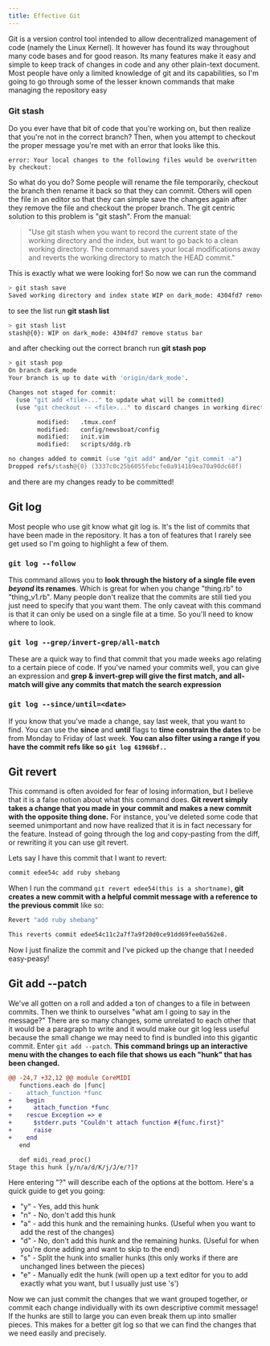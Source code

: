 ```yaml
---
title: Effective Git
---
```


Git is a version control tool intended to allow decentralized management of code (namely the Linux Kernel). It however has found its way throughout many code bases and for good reason. Its many features make it easy and simple to keep track of changes in code and any other plain-text document. Most people have only a limited knowledge of git and its capabilities, so I'm going to go through some of the lesser known commands that make managing the repository easy

### Git stash
  
Do you ever have that bit of code that you're working on, but then realize that you're not in the correct branch? Then, when you attempt to checkout the proper message you're met with an error that looks like this.

`error: Your local changes to the following files would be overwritten by checkout:`

So what do you do? Some people will rename the file temporarily, checkout the branch then rename it back so that they can commit. Others will open the file in an editor so that they can simple save the changes again after they remove the file and checkout the proper branch. The git centric solution to this problem is "git stash".
From the manual: 

> "Use git stash when you want to record the current state of the working directory and the index, but want to go back to a clean working directory. The command saves your local modifications away and reverts the working directory to match the HEAD commit."

This is exactly what we were looking for! So now we can run the command 

```zsh
> git stash save
Saved working directory and index state WIP on dark_mode: 4304fd7 remove status bar
```

to see the list run **git stash list**

```zsh
> git stash list
stash@{0}: WIP on dark_mode: 4304fd7 remove status bar
```

and after checking out the correct branch run **git stash pop**

```zsh
> git stash pop
On branch dark_mode
Your branch is up to date with 'origin/dark_mode'.

Changes not staged for commit:
  (use "git add <file>..." to update what will be committed)
  (use "git checkout -- <file>..." to discard changes in working directory)

        modified:   .tmux.conf
        modified:   config/newsboat/config
        modified:   init.vim
        modified:   scripts/ddg.rb

no changes added to commit (use "git add" and/or "git commit -a")
Dropped refs/stash@{0} (3337c0c25b6055febcfe0a9141b9ea70a90dc68f)
```

and there are my changes ready to be committed!
  
## Git log
  
Most people who use git know what git log is. It's the list of commits that have been made in the repository. It has a ton of features that I rarely see get used so I'm going to highlight a few of them.

### `git log --follow`
    
This command allows you to **look through the history of a single file even _beyond_ its renames**. 
Which is great for when you change "thing.rb" to "thing_v1.rb". 
Many people don't realize that the commits are still tied you just need to specify that you want them. 
The only caveat with this command is that it can only be used on a single file at a time. 
So you'll need to know where to look.
    
### `git log --grep/invert-grep/all-match`
    
These are a quick way to find that commit that you made weeks ago relating to a certain piece of code. 
If you've named your commits well, you can give an expression and **grep & invert-grep will give the first match, and all-match will give any commits that match the search expression**
    
### `git log --since/until=<date>`
    
If you know that you've made a change, say last week, that you want to find. 
You can use the **since** and **until** flags to **time constrain the dates** to be from Monday to Friday of last week. 
**You can also filter using a range if you have the commit refs like so `git log 61966bf..`**
    
## Git revert

This command is often avoided for fear of losing information, but I believe that it is a false notion about what this command does. **Git revert simply takes a change that you made in your commit and makes a new commit with the opposite thing done.** For instance, you've deleted some code that seemed unimportant and now have realized that it is in fact necessary for the feature. Instead of going through the log and copy-pasting from the diff, or rewriting it you can use git revert. 
  
Lets say I have this commit that I want to revert:

```zsh
commit edee54c add ruby shebang
``` 
  
When I run the command `git revert edee54(this is a shortname)`, **git creates a new commit with a helpful commit message with a reference to the previous commit** like so:
  
```zsh
Revert "add ruby shebang"

This reverts commit edee54c11c2a7f7a9f20d0ce91dd69fee0a562e8.
```

Now I just finalize the commit and I've picked up the change that I needed easy-peasy!
  
## Git add \--patch
  
  We've all gotten on a roll and added a ton of changes to a file in between commits. Then we think to ourselves "what am I going to say in the message?" There are so many changes, some unrelated to each other that it would be a paragraph to write and it would make our git log less useful because the small change we may need to find is bundled into this gigantic commit. Enter `git add --patch`. **This command brings up an interactive menu with the changes to each file that shows us each "hunk" that has been changed.** 
  

```diff
@@ -24,7 +32,12 @@ module CoreMIDI
   functions.each do |func|
-    attach_function *func
+    begin
+      attach_function *func
+    rescue Exception => e
+      $stderr.puts "Couldn't attach function #{func.first}"
+      raise
+    end
   end

   def midi_read_proc()
Stage this hunk [y/n/a/d/K/j/J/e/?]?

```

Here entering "?" will describe each of the options at the bottom. Here's a quick guide to get you going:

- "y" - Yes, add this hunk
- "n" - No, don't add this hunk
- "a" - add this hunk and the remaining hunks. (Useful when you want to add the rest of the changes)
- "d" - No, don't add this hunk and the remaining hunks. (Useful for when you're done adding and want to skip to the end)
- "s" - Split the hunk into smaller hunks (this only works if there are unchanged lines between the pieces)
- "e" - Manually edit the hunk (will open up a text editor for you to add exactly what you want, but I usually just use 's')

Now we can just commit the changes that we want grouped together, or commit each change individually with its own descriptive commit message! If the hunks are still to large you can even break them up into smaller pieces. This makes for a better git log so that we can find the changes that we need easily and precisely.
